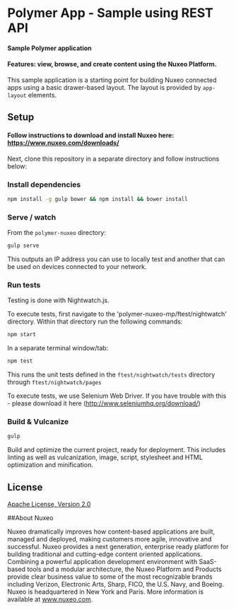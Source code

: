 # Polymer App - Sample using REST API

#### Sample Polymer application 
#### Features: view, browse, and create content using the Nuxeo Platform.

This sample application is a starting point for building Nuxeo connected apps using a basic
drawer-based layout. The layout is provided by `app-layout` elements.

## Setup

#### Follow instructions to download and install Nuxeo here: https://www.nuxeo.com/downloads/

Next, clone this repository in a separate directory and follow instructions below:

### Install dependencies

```sh
npm install -g gulp bower && npm install && bower install
```


### Serve / watch

From the `polymer-nuxeo` directory:

```sh
gulp serve
```

This outputs an IP address you can use to locally test and another that can be used on devices connected to your network.

### Run tests

Testing is done with Nightwatch.js. 

To execute tests, first navigate to the 'polymer-nuxeo-mp/ftest/nightwatch' directory. Within that directory run the following commands:

```sh
npm start
```
In a separate terminal window/tab:

```sh
npm test
```
This runs the unit tests defined in the `ftest/nightwatch/tests` directory through `ftest/nightwatch/pages`

To execute tests, we use Selenium Web Driver. If you have trouble with this - please download it here (http://www.seleniumhq.org/download/)

### Build & Vulcanize

```sh
gulp
```

Build and optimize the current project, ready for deployment. This includes linting as well as vulcanization, image, script, stylesheet and HTML optimization and minification.

## License

[Apache License, Version 2.0](http://www.apache.org/licenses/LICENSE-2.0.html)

##About Nuxeo

Nuxeo dramatically improves how content-based applications are built, managed and deployed, making customers more agile, innovative and successful. Nuxeo provides a next generation, enterprise ready platform for building traditional and cutting-edge content oriented applications. Combining a powerful application development environment with SaaS-based tools and a modular architecture, the Nuxeo Platform and Products provide clear business value to some of the most recognizable brands including Verizon, Electronic Arts, Sharp, FICO, the U.S. Navy, and Boeing. Nuxeo is headquartered in New York and Paris. More information is available at www.nuxeo.com.